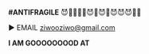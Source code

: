 **#ANTIFRAGILE**
:smiling_imp::blue_heart::blue_heart::dragon_face::dragon_face::smiling_imp::dragon_face::smiling_imp::blue_heart::smiling_imp::smiling_imp::smiling_imp::blue_heart::dragon_face:


:arrow_forward: EMAIL ziwooziwo@gmail.com






**I AM GOOOOOOOOD AT**
